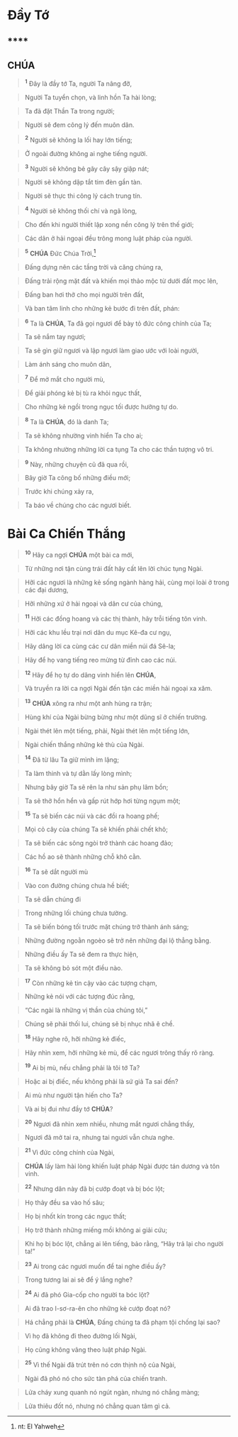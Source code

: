 # Đầy Tớ

## ****

## CHÚA

> <sup><b>1</b></sup> Đây là đầy tớ Ta, người Ta nâng đỡ,
>


> Người Ta tuyển chọn, và linh hồn Ta hài lòng;
>


> Ta đã đặt Thần Ta trong người;
>


> Người sẽ đem công lý đến muôn dân.
>


> <sup><b>2</b></sup> Người sẽ không la lối hay lớn tiếng;
>


> Ở ngoài đường không ai nghe tiếng người.
>


> <sup><b>3</b></sup> Người sẽ không bẻ gãy cây sậy giập nát;
>


> Người sẽ không dập tắt tim đèn gần tàn.
>


> Người sẽ thực thi công lý cách trung tín.
>


> <sup><b>4</b></sup> Người sẽ không thối chí và ngã lòng,
>


> Cho đến khi người thiết lập xong nền công lý trên thế giới;
>


> Các dân ở hải ngoại đều trông mong luật pháp của người.
>


> <sup><b>5</b></sup> **CHÚA** Đức Chúa Trời,[^1]
>


> Đấng dựng nên các tầng trời và căng chúng ra,
>


> Đấng trải rộng mặt đất và khiến mọi thảo mộc từ dưới đất mọc lên,
>


> Đấng ban hơi thở cho mọi người trên đất,
>


> Và ban tâm linh cho những kẻ bước đi trên đất, phán:
>


> <sup><b>6</b></sup> Ta là **CHÚA**, Ta đã gọi ngươi để bày tỏ đức công chính của Ta;
>


> Ta sẽ nắm tay ngươi;
>


> Ta sẽ gìn giữ ngươi và lập ngươi làm giao ước với loài người,
>


> Làm ánh sáng cho muôn dân,
>


> <sup><b>7</b></sup> Để mở mắt cho người mù,
>


> Để giải phóng kẻ bị tù ra khỏi ngục thất,
>


> Cho những kẻ ngồi trong ngục tối được hưởng tự do.
>


> <sup><b>8</b></sup> Ta là **CHÚA**, đó là danh Ta;
>


> Ta sẽ không nhường vinh hiển Ta cho ai;
>


> Ta không nhường những lời ca tụng Ta cho các thần tượng vô tri.
>


> <sup><b>9</b></sup> Này, những chuyện cũ đã qua rồi,
>


> Bây giờ Ta công bố những điều mới;
>


> Trước khi chúng xảy ra,
>


> Ta báo về chúng cho các ngươi biết.
>


# Bài Ca Chiến Thắng

> <sup><b>10</b></sup> Hãy ca ngợi **CHÚA** một bài ca mới,
>


> Từ những nơi tận cùng trái đất hãy cất lên lời chúc tụng Ngài.
>


> Hỡi các ngươi là những kẻ sống ngành hàng hải, cùng mọi loài ở trong các đại dương,
>


> Hỡi những xứ ở hải ngoại và dân cư của chúng,
>


> <sup><b>11</b></sup> Hỡi các đồng hoang và các thị thành, hãy trỗi tiếng tôn vinh.
>


> Hỡi các khu lều trại nơi dân du mục Kê-đa cư ngụ,
>


> Hãy dâng lời ca cùng các cư dân miền núi đá Sê-la;
>


> Hãy để họ vang tiếng reo mừng từ đỉnh cao các núi.
>


> <sup><b>12</b></sup> Hãy để họ tự do dâng vinh hiển lên **CHÚA**,
>


> Và truyền ra lời ca ngợi Ngài đến tận các miền hải ngoại xa xăm.
>


> <sup><b>13</b></sup> **CHÚA** xông ra như một anh hùng ra trận;
>


> Hùng khí của Ngài bừng bừng như một dũng sĩ ở chiến trường.
>


> Ngài thét lên một tiếng, phải, Ngài thét lên một tiếng lớn,
>


> Ngài chiến thắng những kẻ thù của Ngài.
>


> <sup><b>14</b></sup> Đã từ lâu Ta giữ mình im lặng;
>


> Ta làm thinh và tự dằn lấy lòng mình;
>


> Nhưng bây giờ Ta sẽ rên la như sản phụ lâm bồn;
>


> Ta sẽ thở hổn hển và gấp rút hớp hơi từng ngụm một;
>


> <sup><b>15</b></sup> Ta sẽ biến các núi và các đồi ra hoang phế;
>


> Mọi cỏ cây của chúng Ta sẽ khiến phải chết khô;
>


> Ta sẽ biến các sông ngòi trở thành các hoang đảo;
>


> Các hồ ao sẽ thành những chỗ khô cằn.
>


> <sup><b>16</b></sup> Ta sẽ dắt người mù
>


> Vào con đường chúng chưa hề biết;
>


> Ta sẽ dẫn chúng đi
>


> Trong những lối chúng chưa tường.
>


> Ta sẽ biến bóng tối trước mặt chúng trở thành ánh sáng;
>


> Những đường ngoằn ngoèo sẽ trở nên những đại lộ thẳng bằng.
>


> Những điều ấy Ta sẽ đem ra thực hiện,
>


> Ta sẽ không bỏ sót một điều nào.
>


> <sup><b>17</b></sup> Còn những kẻ tin cậy vào các tượng chạm,
>


> Những kẻ nói với các tượng đúc rằng,
>


> “Các ngài là những vị thần của chúng tôi,”
>


> Chúng sẽ phải thối lui, chúng sẽ bị nhục nhã ê chề.
>


> <sup><b>18</b></sup> Hãy nghe rõ, hỡi những kẻ điếc,
>


> Hãy nhìn xem, hỡi những kẻ mù, để các ngươi trông thấy rõ ràng.
>


> <sup><b>19</b></sup> Ai bị mù, nếu chẳng phải là tôi tớ Ta?
>


> Hoặc ai bị điếc, nếu không phải là sứ giả Ta sai đến?
>


> Ai mù như người tận hiến cho Ta?
>


> Và ai bị đui như đầy tớ **CHÚA**?
>


> <sup><b>20</b></sup> Ngươi đã nhìn xem nhiều, nhưng mắt ngươi chẳng thấy,
>


> Ngươi đã mở tai ra, nhưng tai ngươi vẫn chưa nghe.
>


> <sup><b>21</b></sup> Vì đức công chính của Ngài,
>


> **CHÚA** lấy làm hài lòng khiến luật pháp Ngài được tán dương và tôn vinh.
>


> <sup><b>22</b></sup> Nhưng dân này đã bị cướp đoạt và bị bóc lột;
>


> Họ thảy đều sa vào hố sâu;
>


> Họ bị nhốt kín trong các ngục thất;
>


> Họ trở thành những miếng mồi không ai giải cứu;
>


> Khi họ bị bóc lột, chẳng ai lên tiếng, bảo rằng, “Hãy trả lại cho người ta!”
>


> <sup><b>23</b></sup> Ai trong các ngươi muốn để tai nghe điều ấy?
>


> Trong tương lai ai sẽ để ý lắng nghe?
>


> <sup><b>24</b></sup> Ai đã phó Gia-cốp cho người ta bóc lột?
>


> Ai đã trao I-sơ-ra-ên cho những kẻ cướp đoạt nó?
>


> Há chẳng phải là **CHÚA**, Đấng chúng ta đã phạm tội chống lại sao?
>


> Vì họ đã không đi theo đường lối Ngài,
>


> Họ cũng không vâng theo luật pháp Ngài.
>


> <sup><b>25</b></sup> Vì thế Ngài đã trút trên nó cơn thịnh nộ của Ngài,
>


> Ngài đã phó nó cho sức tàn phá của chiến tranh.
>


> Lửa cháy xung quanh nó ngút ngàn, nhưng nó chẳng màng;
>


> Lửa thiêu đốt nó, nhưng nó chẳng quan tâm gì cả.
>

[^1]: nt: El Yahweh